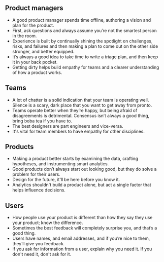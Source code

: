 Product managers
----------------
- A good product manager spends time offline, authoring a vision and plan for the product. 
- First, ask questions and always assume you’re not the smartest person in the room. 
- Experience is built by continually shining the spotlight on challenges, risks, and failures and then making a plan to come out on the other side stronger, and better equipped.
- It’s always a good idea to take time to write a triage plan, and then keep it in your back pocket. 
- Getting dirty helps build empathy for teams and a clearer understanding of how a product works. 

Teams 
-----
- A lot of chatter is a solid indication that your team is operating well. Silence is a scary, dark place that you want to get away from pronto.
- Teams operate better when they’re happy, but being afraid of disagreements is detrimental. Consensus isn’t always a good thing, bring boba tea if you have to. 
- The best designers are part engineers and vice-versa. 
- It's vital for team members to have empathy for other disciplines.

Products
--------
- Making a product better starts by examining the data, crafting hypotheses, and instrumenting smart analytics. 
- Good products don’t always start out looking good, but they do solve a problem for their users. 
- Design for the future, it'll be here before you know it.
- Analytics shouldn't build a product alone, but act a single factor that helps influence decisions.

Users
-----
- How people use your product is different than how they say they use your product; know the difference. 
- Sometimes the best feedback will completely surprise you, and that’s a good thing. 
- Users have names, and email addresses, and if you’re nice to them, they’ll give you feedback. 
- If you ask for information from a user, explain why you need it. If you don't need it, don't ask for it. 
